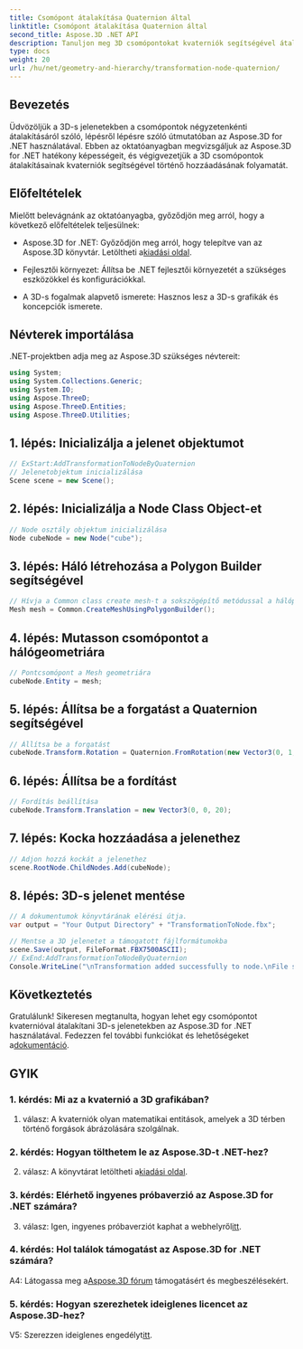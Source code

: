 ```yaml
---
title: Csomópont átalakítása Quaternion által
linktitle: Csomópont átalakítása Quaternion által
second_title: Aspose.3D .NET API
description: Tanuljon meg 3D csomópontokat kvaterniók segítségével átalakítani az Aspose.3D for .NET használatával. Lépésről lépésre útmutató kezdőknek.
type: docs
weight: 20
url: /hu/net/geometry-and-hierarchy/transformation-node-quaternion/
---
```

## Bevezetés

Üdvözöljük a 3D-s jelenetekben a csomópontok négyzetenkénti átalakításáról szóló, lépésről lépésre szóló útmutatóban az Aspose.3D for .NET használatával. Ebben az oktatóanyagban megvizsgáljuk az Aspose.3D for .NET hatékony képességeit, és végigvezetjük a 3D csomópontok átalakításainak kvaterniók segítségével történő hozzáadásának folyamatát.

## Előfeltételek

Mielőtt belevágnánk az oktatóanyagba, győződjön meg arról, hogy a következő előfeltételek teljesülnek:

-  Aspose.3D for .NET: Győződjön meg arról, hogy telepítve van az Aspose.3D könyvtár. Letöltheti a[kiadási oldal](https://releases.aspose.com/3d/net/).

- Fejlesztői környezet: Állítsa be .NET fejlesztői környezetét a szükséges eszközökkel és konfigurációkkal.

- A 3D-s fogalmak alapvető ismerete: Hasznos lesz a 3D-s grafikák és koncepciók ismerete.

## Névterek importálása

.NET-projektben adja meg az Aspose.3D szükséges névtereit:

```csharp
using System;
using System.Collections.Generic;
using System.IO;
using Aspose.ThreeD;
using Aspose.ThreeD.Entities;
using Aspose.ThreeD.Utilities;
```

## 1. lépés: Inicializálja a jelenet objektumot

```csharp
// ExStart:AddTransformationToNodeByQuaternion
// Jelenetobjektum inicializálása
Scene scene = new Scene();
```

## 2. lépés: Inicializálja a Node Class Object-et

```csharp
// Node osztály objektum inicializálása
Node cubeNode = new Node("cube");
```

## 3. lépés: Háló létrehozása a Polygon Builder segítségével

```csharp
// Hívja a Common class create mesh-t a sokszögépítő metódussal a hálópéldány beállításához
Mesh mesh = Common.CreateMeshUsingPolygonBuilder();
```

## 4. lépés: Mutasson csomópontot a hálógeometriára

```csharp
// Pontcsomópont a Mesh geometriára
cubeNode.Entity = mesh;
```

## 5. lépés: Állítsa be a forgatást a Quaternion segítségével

```csharp
// Állítsa be a forgatást
cubeNode.Transform.Rotation = Quaternion.FromRotation(new Vector3(0, 1, 0), new Vector3(0.3, 0.5, 0.1));            
```

## 6. lépés: Állítsa be a fordítást

```csharp
// Fordítás beállítása
cubeNode.Transform.Translation = new Vector3(0, 0, 20);            
```

## 7. lépés: Kocka hozzáadása a jelenethez

```csharp
// Adjon hozzá kockát a jelenethez
scene.RootNode.ChildNodes.Add(cubeNode);
```

## 8. lépés: 3D-s jelenet mentése

```csharp
// A dokumentumok könyvtárának elérési útja.
var output = "Your Output Directory" + "TransformationToNode.fbx";

// Mentse a 3D jelenetet a támogatott fájlformátumokba
scene.Save(output, FileFormat.FBX7500ASCII);
// ExEnd:AddTransformationToNodeByQuaternion
Console.WriteLine("\nTransformation added successfully to node.\nFile saved at " + output);
```

## Következtetés

 Gratulálunk! Sikeresen megtanulta, hogyan lehet egy csomópontot kvaternióval átalakítani 3D-s jelenetekben az Aspose.3D for .NET használatával. Fedezzen fel további funkciókat és lehetőségeket a[dokumentáció](https://reference.aspose.com/3d/net/).

## GYIK

### 1. kérdés: Mi az a kvaternió a 3D grafikában?

1. válasz: A kvaterniók olyan matematikai entitások, amelyek a 3D térben történő forgások ábrázolására szolgálnak.

### 2. kérdés: Hogyan tölthetem le az Aspose.3D-t .NET-hez?

 2. válasz: A könyvtárat letöltheti a[kiadási oldal](https://releases.aspose.com/3d/net/).

### 3. kérdés: Elérhető ingyenes próbaverzió az Aspose.3D for .NET számára?

 3. válasz: Igen, ingyenes próbaverziót kaphat a webhelyről[itt](https://releases.aspose.com/).

### 4. kérdés: Hol találok támogatást az Aspose.3D for .NET számára?

 A4: Látogassa meg a[Aspose.3D fórum](https://forum.aspose.com/c/3d/18) támogatásért és megbeszélésekért.

### 5. kérdés: Hogyan szerezhetek ideiglenes licencet az Aspose.3D-hez?

 V5: Szerezzen ideiglenes engedélyt[itt](https://purchase.aspose.com/temporary-license/).
